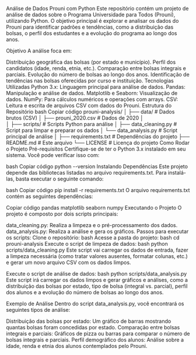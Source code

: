 Análise de Dados Prouni com Python
Este repositório contém um projeto de análise de dados sobre o Programa Universidade para Todos (Prouni), utilizando Python. O objetivo principal é explorar e analisar os dados do Prouni para identificar padrões e tendências, como a distribuição das bolsas, o perfil dos estudantes e a evolução do programa ao longo dos anos.

Objetivo
A análise foca em:

Distribuição geográfica das bolsas (por estado e município).
Perfil dos candidatos (idade, renda, etnia, etc.).
Comparação entre bolsas integrais e parciais.
Evolução do número de bolsas ao longo dos anos.
Identificação de tendências nas bolsas oferecidas por curso e instituição.
Tecnologias Utilizadas
Python 3.x: Linguagem principal para análise de dados.
Pandas: Manipulação e análise de dados.
Matplotlib e Seaborn: Visualização de dados.
NumPy: Para cálculos numéricos e operações com arrays.
CSV: Leitura e escrita de arquivos CSV com dados do Prouni.
Estrutura do Repositório
bash
Copiar código
prouni-analysis/
│
├── data/                  # Dados brutos (CSV)
│   ├── prouni_2020.csv    # Dados de 2020
│  
│
├── scripts/               # Scripts Python para análise
│   ├── data_cleaning.py   # Script para limpar e preparar os dados
│   └── data_analysis.py   # Script principal de análise
│
├── requirements.txt       # Dependências do projeto
├── README.md              # Este arquivo
└── LICENSE                # Licença do projeto
Como Rodar o Projeto
Pré-requisitos
Certifique-se de ter o Python 3.x instalado em seu sistema. Você pode verificar isso com:

bash
Copiar código
python --version
Instalando Dependências
Este projeto depende das bibliotecas listadas no arquivo requirements.txt. Para instalá-las, basta executar o seguinte comando:

bash
Copiar código
pip install -r requirements.txt
O arquivo requirements.txt contém as seguintes dependências:

Copiar código
pandas
matplotlib
seaborn
numpy
Executando o Projeto
O projeto é composto por dois scripts principais:

data_cleaning.py: Realiza a limpeza e o pré-processamento dos dados.
data_analysis.py: Realiza a análise e gera os gráficos.
Passos para executar os scripts:
Clone o repositório:
bash
Acesse a pasta do projeto:
bash
cd prouni-analysis
Execute o script de limpeza de dados:
bash
python scripts/data_cleaning.py
Este script vai carregar os dados de entrada, fazer a limpeza necessária (como tratar valores ausentes, formatar colunas, etc.) e gerar um novo arquivo CSV com os dados limpos.

Execute o script de análise de dados:
bash
python scripts/data_analysis.py
Este script irá carregar os dados limpos e gerar gráficos e análises, como a distribuição das bolsas por estado, tipo de bolsa (integral vs. parcial), perfil dos alunos e a evolução do número de bolsas ao longo dos anos.

Exemplo de Análise
Dentro do script data_analysis.py, você encontrará os seguintes tipos de análise:

Distribuição das bolsas por estado: Um gráfico de barras mostrando quantas bolsas foram concedidas por estado.
Comparação entre bolsas integrais e parciais: Gráficos de pizza ou barras para comparar o número de bolsas integrais e parciais.
Perfil demográfico dos alunos: Análise sobre a idade, renda e etnia dos alunos contemplados pelo Prouni.
